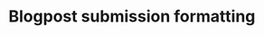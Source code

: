 # Blogpost submission formatting

<Title> (This will be show in both the Home Page and the Blog Post Page)
  
<Date> (Specify the relevant date for this blog post, in MM-DD format. Year is irrelevant.)
  
<Tags> (Separate using commas)
  
<Summary> (Short description visible only on the Home Page)
  
<Images> (Upload yourself to the image folder, and specify their path from *within* the docs folder, using commas.)
 
<Content> (Longer text for the blog post. May be completely different than Summary text, but may also be more detailed than Summary)
